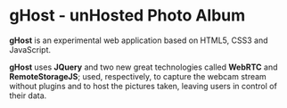 gHost - unHosted Photo Album
=====================

**gHost** is an experimental web application
based on HTML5, CSS3 and JavaScript.

**gHost** uses **JQuery** and two new great technologies called
**WebRTC** and **RemoteStorageJS**; used, respectively,
to capture the webcam stream without plugins and
to host the pictures taken, leaving users in control of their data.
